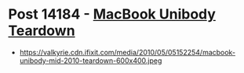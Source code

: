 # Post 14184 - [MacBook Unibody Teardown](https://www.ifixit.com/News/14184/macbook-unibody-teardown)

- https://valkyrie.cdn.ifixit.com/media/2010/05/05152254/macbook-unibody-mid-2010-teardown-600x400.jpeg
